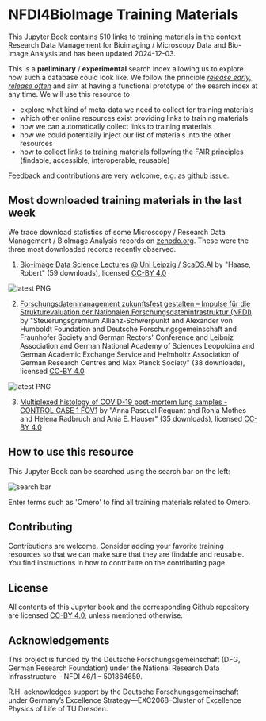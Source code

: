 # NFDI4BioImage Training Materials

This Jupyter Book contains 510 links to training materials in the context Research Data Management for Bioimaging / Microscopy Data and Bio-image Analysis and has been updated 2024-12-03.

This is a **preliminary** / **experimental** search index allowing us to explore how such a database could look like. We follow the principle [_release early, release often_](https://en.wikipedia.org/wiki/Release_early,_release_often) and aim at having a functional prototype of the search index at any time. We will use this resource to 
* explore what kind of meta-data we need to collect for training materials
* which other online resources exist providing links to training materials
* how we can automatically collect links to training materials
* how we could potentially inject our list of materials into the other resources
* how to collect links to training materials following the FAIR principles (findable, accessible, interoperable, reusable)

Feedback and contributions are very welcome, e.g. as [github issue](https://github.com/NFDI4BIOIMAGE/training/issues).

## Most downloaded training materials in the last week
We trace download statistics of some Microscopy / Research Data Management / BioImage Analysis records on [zenodo.org](https://zenodo.org). These were the three most downloaded records recently observed.


1. [Bio-image Data Science Lectures @ Uni Leipzig / ScaDS.AI](https://zenodo.org/records/12623730) by "Haase, Robert" (59 downloads), licensed [CC-BY 4.0](https://creativecommons.org/licenses/by/4.0/)

![latest PNG](highlights/20241203_first_page_12623730.png)

2. [Forschungsdatenmanagement zukunftsfest gestalten – Impulse für die   Strukturevaluation der Nationalen Forschungsdateninfrastruktur (NFDI)](https://zenodo.org/records/14032908) by "Steuerungsgremium Allianz-Schwerpunkt and Alexander von Humboldt Foundation and Deutsche Forschungsgemeinschaft and Fraunhofer Society and German Rectors' Conference and Leibniz Association and German National Academy of Sciences Leopoldina and German Academic Exchange Service and Helmholtz Association of German Research Centres and Max Planck Society" (38 downloads), licensed [CC-BY 4.0](https://creativecommons.org/licenses/by/4.0/)

![latest PNG](highlights/20241203_first_page_14032908.png)

3. [Multiplexed histology of COVID-19 post-mortem lung samples - CONTROL CASE 1 FOV1](https://zenodo.org/records/7447491) by "Anna Pascual Reguant and Ronja Mothes and Helena Radbruch and Anja E. Hauser" (35 downloads), licensed [CC-BY 4.0](https://creativecommons.org/licenses/by/4.0/)

## How to use this resource

This Jupyter Book can be searched using the search bar on the left:

![search bar](how_to_use.png)

Enter terms such as 'Omero' to find all training materials related to Omero.

## Contributing

Contributions are welcome. Consider adding your favorite training resources so that we can make sure that they are findable and reusable.
You find instructions in how to contribute on the contributing page.

## License

All contents of this Jupyter book and the corresponding Github repository are licensed [CC-BY 4.0](https://creativecommons.org/licenses/by/4.0/), unless mentioned otherwise.

## Acknowledgements

This project is funded by the Deutsche Forschungsgemeinschaft (DFG, German  Research Foundation) under the National Research Data Infrasstructure – NFDI 46/1 – 501864659.

R.H. acknowledges support by the Deutsche Forschungsgemeinschaft under Germany’s Excellence Strategy—EXC2068–Cluster of Excellence Physics of Life of TU Dresden.

